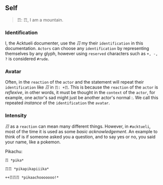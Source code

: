 ## Self
> ☶: ☶, I am a mountain.

### Identification
I, the Acktueli documenter, use the _☶_ my their `identification` in this documentation.  `Actors` can choose any `identification` by representing themselves by any glyph, however using `reserved` characters such as `+, -, ?` is considered `#rude`.

### Avatar
Often, in the `reaction` of the `actor` and the statement will repeat their `identification` like _☶_ in `☶: +☶`.  This is because the `reaction` of the `actor` is _reflexive_, in other words, it must be thought in the `context` of the `actor`, for example, one actor's sad might just be another actor's normal :.  We call this repeated _instance_ of the `identification` the `avatar`.

### Intensity
_☶_ as a `reaction` can mean many different things.  However, in `#acktueli`, most of the time it is used as some _basic acknowledgement_.  An example to think of is if someone asked you a question, and to say yes or no, you said your name, like a pokemon.

Pikachu:

`☶ *pika*`

`☶☶ *pikapikapiiika*`

`++☶☶☶ *pikaachooooooo!*`